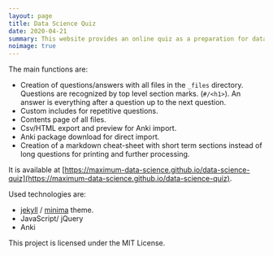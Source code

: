 ```yaml
---
layout: page
title: Data Science Quiz
date: 2020-04-21
summary: This website provides an online quiz as a preparation for data science interviews. The questions and answers can also be used with Anki, an open source spaced repetition software.
noimage: true
---
```


The main functions are:
- Creation of questions/answers with all files in the `_files` directory. Questions are recognized by top level section marks. (`#/<h1>`). An answer is everything after a question up to the next question.
- Custom includes for repetitive questions.
- Contents page of all files.
- Csv/HTML export and preview for Anki import.
- Anki package download for direct import.
- Creation of a markdown cheat-sheet with short term sections instead of long questions for printing and further processing.

It is available at [https://maximum-data-science.github.io/data-science-quiz](https://maximum-data-science.github.io/data-science-quiz).

Used technologies are:
- [jekyll](https://github.com/jekyll/jekyll) / [minima](https://github.com/jekyll/minima) theme.
- JavaScript/ jQuery
- Anki

This project is licensed under the MIT License.
